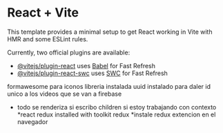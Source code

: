 # React + Vite

This template provides a minimal setup to get React working in Vite with HMR and some ESLint rules.

Currently, two official plugins are available:

- [@vitejs/plugin-react](https://github.com/vitejs/vite-plugin-react/blob/main/packages/plugin-react/README.md) uses [Babel](https://babeljs.io/) for Fast Refresh
- [@vitejs/plugin-react-swc](https://github.com/vitejs/vite-plugin-react-swc) uses [SWC](https://swc.rs/) for Fast Refresh


formawesome para iconos libreria instalada
uuid instalado para daler id unico a los videos que se van a firebase 
* todo se renderiza si escribo children si estoy trabajando con contexto
*react redux installed with toolkit redux
*instale redux extencion en el navegador